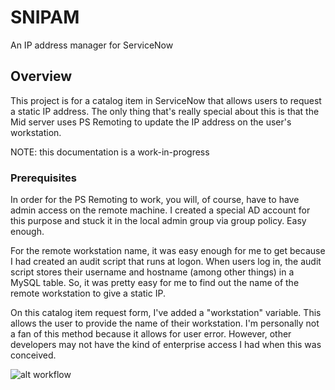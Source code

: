 # SNIPAM

An IP address manager for ServiceNow

## Overview

This project is for a catalog item in ServiceNow that allows users to request a static IP address.  The only thing that's really special about this is that the Mid server uses PS Remoting to update the IP address on the user's workstation.

NOTE: this documentation is a work-in-progress

### Prerequisites

In order for the PS Remoting to work, you will, of course, have to have admin access on the remote machine. I created a special AD account for this purpose and stuck it in the local admin group via group policy.  Easy enough.

For the remote workstation name, it was easy enough for me to get because I had created an audit script that runs at logon.  When users log in, the audit script stores their username and hostname (among other things) in a MySQL table.  So, it was pretty easy for me to find out the name of the remote workstation to give a static IP.  

On this catalog item request form, I've added a "workstation" variable.  This allows the user to provide the name of their workstation.  I'm personally not a fan of this method because it allows for user error.  However, other developers may not have the kind of enterprise access I had when this was conceived. 



![alt workflow](https://gitlab.com/rpoore/snipam/raw/master/wf.png)